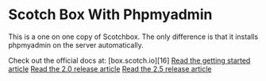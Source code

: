 Scotch Box With Phpmyadmin
==========

This is a  one on one copy of Scotchbox. The only difference is that it installs phpmyadmin on the server automatically.

Check out the official docs at: [box.scotch.io][16]
[Read the getting started article](https://scotch.io/bar-talk/introducing-scotch-box-a-vagrant-lamp-stack-that-just-works)
[Read the 2.0 release article](https://scotch.io/bar-talk/announcing-scotch-box-2-0-our-dead-simple-vagrant-lamp-stack-improved)
[Read the 2.5 release article](https://scotch.io/bar-talk/announcing-scotch-box-2-5)